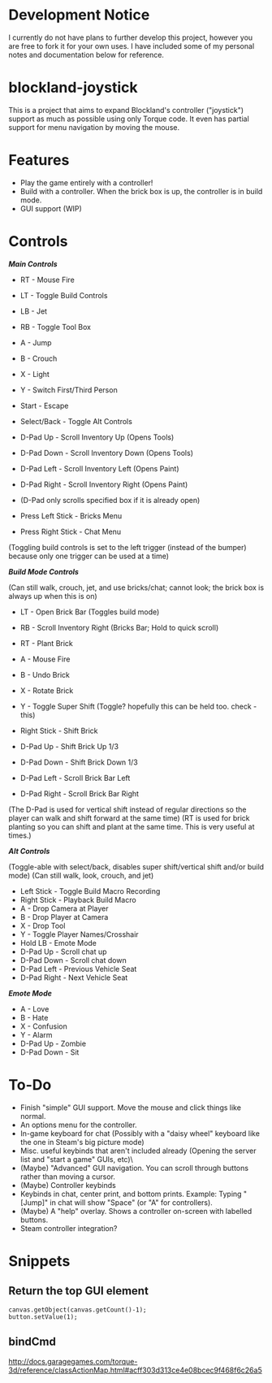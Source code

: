 # Development Notice
I currently do not have plans to further develop this project, however you are free to fork it for your own uses. I have included some of my personal notes and documentation below for reference.


# blockland-joystick
This is a project that aims to expand Blockland's controller ("joystick") support as much as possible using only Torque code. It even has partial support for menu navigation by moving the mouse.

# Features
- Play the game entirely with a controller!
- Build with a controller. When the brick box is up, the controller is in build mode.
- GUI support (WIP)

# Controls
***Main Controls***

- RT - Mouse Fire
- LT - Toggle Build Controls
- LB - Jet
- RB - Toggle Tool Box
- A - Jump
- B - Crouch
- X - Light
- Y - Switch First/Third Person
- Start - Escape
- Select/Back - Toggle Alt Controls
- D-Pad Up - Scroll Inventory Up (Opens Tools)
- D-Pad Down - Scroll Inventory Down (Opens Tools)
- D-Pad Left - Scroll Inventory Left (Opens Paint)
- D-Pad Right - Scroll Inventory Right (Opens Paint)
- (D-Pad only scrolls specified box if it is already open)

- Press Left Stick - Bricks Menu
- Press Right Stick - Chat Menu

(Toggling build controls is set to the left trigger (instead of the bumper) because only one trigger can be used at a time)

***Build Mode Controls***

(Can still walk, crouch, jet, and use bricks/chat; cannot look; the brick box is always up when this is on)
- LT - Open Brick Bar (Toggles build mode)
- RB - Scroll Inventory Right (Bricks Bar; Hold to quick scroll)
- RT - Plant Brick
- A - Mouse Fire
- B - Undo Brick
- X - Rotate Brick
- Y - Toggle Super Shift (Toggle? hopefully this can be held too. check - this)
- Right Stick - Shift Brick

- D-Pad Up - Shift Brick Up 1/3
- D-Pad Down - Shift Brick Down 1/3
- D-Pad Left - Scroll Brick Bar Left
- D-Pad Right - Scroll Brick Bar Right

(The D-Pad is used for vertical shift instead of regular directions so the player can walk and shift forward at the same time)
(RT is used for brick planting so you can shift and plant at the same time. This is very useful at times.)

***Alt Controls***

(Toggle-able with select/back, disables super shift/vertical shift and/or build mode)
(Can still walk, look, crouch, and jet)
- Left Stick - Toggle Build Macro Recording
- Right Stick - Playback Build Macro
- A - Drop Camera at Player
- B - Drop Player at Camera
- X - Drop Tool
- Y - Toggle Player Names/Crosshair
- Hold LB - Emote Mode
- D-Pad Up - Scroll chat up
- D-Pad Down - Scroll chat down
- D-Pad Left - Previous Vehicle Seat
- D-Pad Right - Next Vehicle Seat

***Emote Mode***
- A - Love
- B - Hate
- X - Confusion
- Y - Alarm
- D-Pad Up - Zombie
- D-Pad Down - Sit

# To-Do
- Finish "simple" GUI support. Move the mouse and click things like normal.
- An options menu for the controller.
- In-game keyboard for chat (Possibly with a "daisy wheel" keyboard like the one in Steam's big picture mode)
- Misc. useful keybinds that aren't included already (Opening the server list and "start a game" GUIs, etc)\
- (Maybe) "Advanced" GUI navigation. You can scroll through buttons rather than moving a cursor.
- (Maybe) Controller keybinds
- Keybinds in chat, center print, and bottom prints. Example: Typing "[Jump]" in chat will show "Space" (or "A" for controllers).
- (Maybe) A "help" overlay. Shows a controller on-screen with labelled buttons.
- Steam controller integration?

# Snippets
## Return the top GUI element
```
canvas.getObject(canvas.getCount()-1);
button.setValue(1);
```

## bindCmd
http://docs.garagegames.com/torque-3d/reference/classActionMap.html#acff303d313ce4e08bcec9f468f6c26a5
